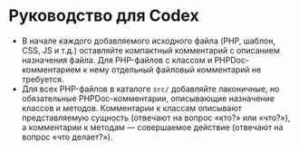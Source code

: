 # Руководство для Codex

- В начале каждого добавляемого исходного файла (PHP, шаблон, CSS, JS и т.д.) оставляйте компактный комментарий с описанием назначения файла. Для PHP-файлов с классом и PHPDoc-комментарием к нему отдельный файловый комментарий не требуется.
- Для всех PHP-файлов в каталоге `src/` добавляйте лаконичные, но обязательные PHPDoc-комментарии, описывающие назначение классов и методов. Комментарии к классам описывают представляемую сущность (отвечают на вопрос «кто?» или «что?»), а комментарии к методам — совершаемое действие (отвечают на вопрос «что делает?»).
